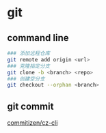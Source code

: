 # git

## command line

```bash
### 添加远程仓库
git remote add origin <url>
### 克隆指定分支
git clone -b <branch> <repo>
### 创建空分支
git checkout --orphan <branch>
```

## git commit

[commitizen/cz-cli](https://github.com/commitizen/cz-cli)

